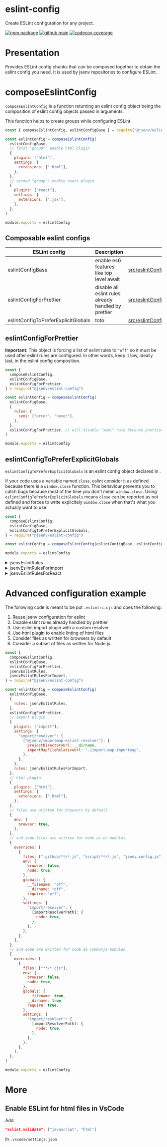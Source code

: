 # eslint-config

Create ESLint configuration for any project.

[![npm package](https://img.shields.io/npm/v/@jsenv/eslint-config.svg?logo=npm&label=package)](https://www.npmjs.com/package/@jsenv/eslint-config)
[![github main](https://github.com/jsenv/eslint-config/workflows/main/badge.svg)](https://github.com/jsenv/eslint-config/actions?workflow=main)
[![codecov coverage](https://codecov.io/gh/jsenv/eslint-config/branch/master/graph/badge.svg)](https://codecov.io/gh/eslint-config)

# Presentation

Provides ESLint config chunks that can be composed together to obtain the eslint config you need. It is used by jsenv repositories to configure ESLint.

# composeEslintConfig

`composeEslintConfig` is a function returning an eslint config object being the composition of eslint config objects passed in arguments.

This function helps to create groups while configuring ESLint.

```js
const { composeEslintConfig, eslintConfigBase } = require("@jsenv/eslint-config")

const eslintConfig = composeEslintConfig(
  eslintConfigBase,
  // first "group": enable html plugin
  {
    plugins: ["html"],
    settings: {
      extensions: [".html"],
    },
  },
  // second "group": enable react plugin
  {
    plugins: ["react"],
    settings: {
      extensions: [".jsx"],
    },
  },
)

module.exports = eslintConfig
```

## Composable eslint configs

| ESLint config                       | Description                                          | Source                                                                                        |
| ----------------------------------- | ---------------------------------------------------- | --------------------------------------------------------------------------------------------- |
| eslintConfigBase                    | enable es6 features like top level await             | [src/eslintConfigBase.js](./src/eslintConfigBase.js#L22)                                      |
| eslintConfigForPrettier             | disable all eslint rules already handled by prettier | [src/eslintConfigForPrettier.js](./src/eslintConfigForPrettier.js#L3)                         |
| eslintConfigToPreferExplicitGlobals | toto                                                 | [src/eslintConfigToPreferExplicitGlobals.js](./src/eslintConfigToPreferExplicitGlobals.js#L3) |

## eslintConfigForPrettier

**Important**: This object is forcing a list of eslint rules to `"off"` so it must be used after eslint rules are configured. In other words, keep it low, ideally last, in the eslint config composition.

```js
const {
  composeEslintConfig,
  eslintConfigBase,
  eslintConfigForPrettier,
} = require("@jsenv/eslint-config")

const eslintConfig = composeEslintConfig(
  eslintConfigBase,
  {
    rules: {
      semi: ["error", "never"],
    },
  },
  eslintConfigForPrettier, // will disable "semi" rule because prettier is handling semi colon during formatting
)

module.exports = eslintConfig
```

## eslintConfigToPreferExplicitGlobals

`eslintConfigToPreferExplicitGlobals` is an eslint config object declared in .

If your code uses a variable named `close`, eslint consider it as defined because there is a `window.close` function. This behaviour prevents you to catch bugs because most of the time you don't mean `window.close`. Using `eslintConfigToPreferExplicitGlobals` means `close` can be reported as not defined and forces to write explicitely `window.close` when that's what you actually want to use.

```js
const {
  composeEslintConfig,
  eslintConfigBase,
  eslintConfigToPreferExplicitGlobals,
} = require("@jsenv/eslint-config")

const eslintConfig = composeEslintConfig(eslintConfigBase, eslintConfigToPreferExplicitGlobals)

module.exports = eslintConfig
```

</details>

<details>
  <summary>jsenvEslintRules</summary>

`jsenvEslintRules` is a list of eslint rules declared in [src/jsenvEslintRules.js](./src/jsenvEslintRules.js).

Use `jsenvEslintRules` to reuse the eslint configuration used in jsenv codebase. You can still modify some rules to you convenience as shown below:

```js
const { composeEslintConfig, jsenvEslintRules } = require("@jsenv/eslint-config")

const eslintConfig = composeEslintConfig(eslintConfigBase, {
  rules: {
    ...jsenvEslintRules,
    semi: ["error", "always"],
  },
})

module.exports = eslintConfig
```

</details>

<details>
  <summary>jsenvEslintRulesForImport</summary>

`jsenvEslintRulesForImport` is a list of eslint rules declared in [src/jsenvEslintRulesForImport.js](./src/jsenvEslintRulesForImport.js).

It can be used to configure [eslint-plugin-import](https://github.com/benmosher/eslint-plugin-import) with jsenv rules.

```console
npm install --save-dev eslint-plugin-import
```

```js
const { composeEslintConfig, jsenvEslintRulesForImport } = require("@jsenv/eslint-config")

const eslintConfig = composeEslintConfig(eslintConfigBase, {
  plugins: ["import"],
  settings: {
    "import/resolver": {
      node: {},
    },
  },
  rules: jsenvEslintRulesForImport,
})

module.exports = eslintConfig
```

</details>

<details>
  <summary>jsenvEslintRulesForReact</summary>

`jsenvEslintRulesForReact` is a list of eslint rules declared in [src/jsenvEslintRulesForReact.js](./src/jsenvEslintRulesForReact.js).

It can be used to configure [eslint-plugin-react](https://github.com/yannickcr/eslint-plugin-react) with jsenv rules.

```console
npm install --save-dev eslint-plugin-react
```

```js
const { composeEslintConfig, jsenvEslintRulesForReact } = require("@jsenv/eslint-config")

const eslintConfig = composeEslintConfig(eslintConfigBase, {
  plugins: ["react"],
  rules: jsenvEslintRulesForReact,
})

module.exports = eslintConfig
```

</details>

# Advanced configuration example

The following code is meant to be put `.eslintrc.cjs` and does the following:

1. Reuse jsenv configuration for eslint
2. Disable eslint rules already handled by prettier
3. Use eslint import plugin with a custom resolver
4. Use html plugin to enable linting of html files
5. Consider files as written for browsers by default
6. Consider a subset of files as written for Node.js

```cjs
const {
  composeEslintConfig,
  eslintConfigBase,
  eslintConfigForPrettier,
  jsenvEslintRules,
  jsenvEslintRulesForImport,
} = require("@jsenv/eslint-config")

const eslintConfig = composeEslintConfig(
  eslintConfigBase,
  {
    rules: jsenvEslintRules,
  },
  eslintConfigForPrettier,
  // import plugin
  {
    plugins: ["import"],
    settings: {
      "import/resolver": {
        ["@jsenv/importmap-eslint-resolver"]: {
          projectDirectoryUrl: __dirname,
          importMapFileRelativeUrl: "./import-map.importmap",
        },
      },
    },
    rules: jsenvEslintRulesForImport,
  },
  // html plugin
  {
    plugins: ["html"],
    settings: {
      extensions: [".html"],
    },
  },
  // files are written for browsers by default
  {
    env: {
      browser: true,
    },
  },
  // and some files are written for node as es modules
  {
    overrides: [
      {
        files: [".github/**/*.js", "script/**/*.js", "jsenv.config.js"],
        env: {
          browser: false,
          node: true,
        },
        globals: {
          __filename: "off",
          __dirname: "off",
          require: "off",
        },
        settings: {
          "import/resolver": {
            [importResolverPath]: {
              node: true,
            },
          },
        },
      },
    ],
  },
  // and some are written for node as commonjs modules
  {
    overrides: [
      {
        files: ["**/*.cjs"],
        env: {
          browser: false,
          node: true,
        },
        globals: {
          __filename: true,
          __dirname: true,
          require: true,
        },
        settings: {
          "import/resolver": {
            [importResolverPath]: {
              node: true,
            },
          },
        },
      },
    ],
  },
)

module.exports = eslintConfig
```

# More

## Enable ESLint for html files in VsCode

Add

```json
"eslint.validate": ["javascript", "html"]
```

In `.vscode/settings.json`

